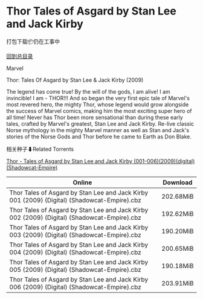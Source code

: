 # Thor Tales of Asgard by Stan Lee and Jack Kirby

打包下载📦仍在工事中

[回到总目录](/Catalogs.md)

Marvel

Thor: Tales Of Asgard by Stan Lee & Jack Kirby (2009)

The legend has come true! By the will of the gods, I am alive! I am invincible! I am - THOR!!! And so began the very first epic tale of Marvel's most revered hero, the mighty Thor, whose legend would grow alongside the success of Marvel comics, making him the most exciting super hero of all time! Never has Thor been more sensational than during these early tales, crafted by Marvel's greatest, Stan Lee and Jack Kirby. Re-live classic Norse mythology in the mighty Marvel manner as well as Stan and Jack's stories of the Norse Gods and Thor before he came to Earth as Don Blake.





相关种子⬇Related Torrents

[Thor - Tales of Asgard by Stan Lee and Jack Kirby (001-006)(2009)(digital)(Shadowcat-Empire)](https://github.com/alicewish/markdown/blob/master/torrent/Thor---Tales-of-Asgard-by-Stan-Lee-and-Jack-Kirby--001-006--2009--digital--Shadowcat-Empire.md)

Online | Download
--- | ---
Thor Tales of Asgard by Stan Lee and Jack Kirby 001 (2009) (Digital) (Shadowcat-Empire).cbz | 202.68MiB
Thor Tales of Asgard by Stan Lee and Jack Kirby 002 (2009) (Digital) (Shadowcat-Empire).cbz | 192.62MiB
Thor Tales of Asgard by Stan Lee and Jack Kirby 003 (2009) (Digital) (Shadowcat-Empire).cbz | 190.20MiB
Thor Tales of Asgard by Stan Lee and Jack Kirby 004 (2009) (Digital) (Shadowcat-Empire).cbz | 200.65MiB
Thor Tales of Asgard by Stan Lee and Jack Kirby 005 (2009) (Digital) (Shadowcat-Empire).cbz | 190.18MiB
Thor Tales of Asgard by Stan Lee and Jack Kirby 006 (2009) (Digital) (Shadowcat-Empire).cbz | 203.91MiB